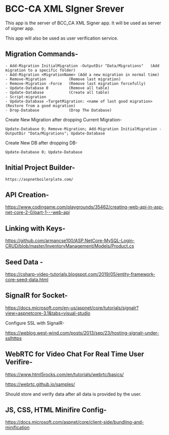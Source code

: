 # BCC-CA XML SIgner Srever

This app is the server of BCC_CA XML Signer app. It will be used as server of signer app.

This app will also be used as user verification service.

## Migration Commands-

	- Add-Migration InitialMigration -OutputDir "Data/Migrations"	(Add migration to a specific folder)
	- Add-Migration <MigrationName>	(Add a new migration in normal time)
	- Remove-Migration			(Remove last migration)
	- Remove-Migration -Force	(Remove last migration forcefully)
	- Update-Database 0			(Remove all table)
	- Update-Database			(Create all table)
	- Script-migration
	- Update-Database –TargetMigration: <name of last good migration>	(Restore from a good migration)
	- Drop-Database				(Drop The Database)

Create New Migration after dropping Current Migration-

	Update-Database 0; Remove-Migration; Add-Migration InitialMigration -OutputDir "Data/Migrations"; Update-Database

Create New DB after dropping DB-

	Update-Database 0; Update-Database

## Initial Project Builder-

	https://aspnetboilerplate.com/

## API Creation-

https://www.codingame.com/playgrounds/35462/creating-web-api-in-asp-net-core-2-0/part-1---web-api

## Linking with Keys-

https://github.com/armancse100/ASP.NetCore-MySQL-Login-CRUD/blob/master/InventoryManagement/Models/Product.cs

## Seed Data -

https://csharp-video-tutorials.blogspot.com/2019/05/entity-framework-core-seed-data.html

## SignalR for Socket-

https://docs.microsoft.com/en-us/aspnet/core/tutorials/signalr?view=aspnetcore-3.1&tabs=visual-studio

Configure SSL with SignalR-

https://weblog.west-wind.com/posts/2013/sep/23/hosting-signalr-under-sslhttps

## WebRTC for Video Chat For Real Time User Verifire-

https://www.html5rocks.com/en/tutorials/webrtc/basics/

https://webrtc.github.io/samples/

Should store and verify data after all data is provided by the user.

## JS, CSS, HTML Minifire Config-

https://docs.microsoft.com/aspnet/core/client-side/bundling-and-minification

